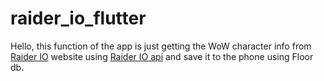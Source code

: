# raider_io_flutter

Hello, this function of the app is just getting the WoW character info from [Raider IO](https://raider.io) website  using [Raider IO api](https://raider.io/api) and save it to the phone using Floor db.
